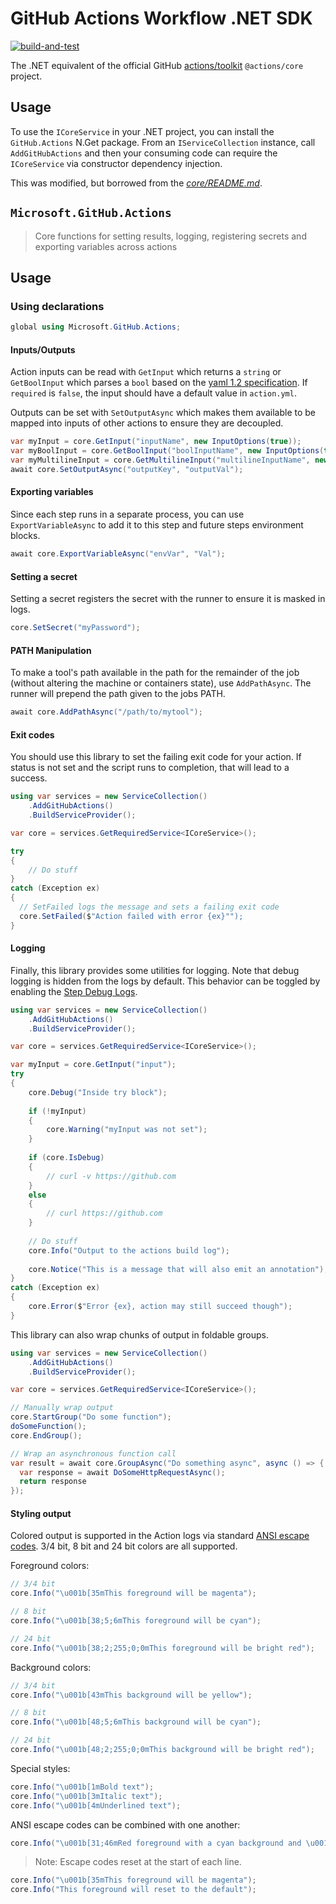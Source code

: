 # GitHub Actions Workflow .NET SDK

[![build-and-test](https://github.com/IEvangelist/dotnet-github-actions-sdk/actions/workflows/build-and-test.yml/badge.svg)](https://github.com/IEvangelist/dotnet-github-actions-sdk/actions/workflows/build-and-test.yml)

The .NET equivalent of the official GitHub [actions/toolkit](https://github.com/actions/toolkit) `@actions/core` project.

## Usage

To use the `ICoreService` in your .NET project, you can install the `GitHub.Actions` N.Get package. From an `IServiceCollection` instance, call `AddGitHubActions` and then your consuming code can require the `ICoreService` via constructor dependency injection.

This was modified, but borrowed from the [_core/README.md_](https://github.com/actions/toolkit/blob/main/packages/core/README.md).

## `Microsoft.GitHub.Actions`

> Core functions for setting results, logging, registering secrets and exporting variables across actions

## Usage

### Using declarations

```csharp
global using Microsoft.GitHub.Actions;
```

#### Inputs/Outputs

Action inputs can be read with `GetInput` which returns a `string` or `GetBoolInput` which parses a `bool` based on the [yaml 1.2 specification](https://yaml.org/spec/1.2/spec.html#id2804923). If `required` is `false`, the input should have a default value in `action.yml`.

Outputs can be set with `SetOutputAsync` which makes them available to be mapped into inputs of other actions to ensure they are decoupled.

```csharp
var myInput = core.GetInput("inputName", new InputOptions(true));
var myBoolInput = core.GetBoolInput("boolInputName", new InputOptions(true));
var myMultilineInput = core.GetMultilineInput("multilineInputName", new InputOptions(true));
await core.SetOutputAsync("outputKey", "outputVal");
```

#### Exporting variables

Since each step runs in a separate process, you can use `ExportVariableAsync` to add it to this step and future steps environment blocks.

```csharp
await core.ExportVariableAsync("envVar", "Val");
```

#### Setting a secret

Setting a secret registers the secret with the runner to ensure it is masked in logs.

```csharp
core.SetSecret("myPassword");
```

#### PATH Manipulation

To make a tool's path available in the path for the remainder of the job (without altering the machine or containers state), use `AddPathAsync`.  The runner will prepend the path given to the jobs PATH.

```csharp
await core.AddPathAsync("/path/to/mytool");
```

#### Exit codes

You should use this library to set the failing exit code for your action.  If status is not set and the script runs to completion, that will lead to a success.

```csharp
using var services = new ServiceCollection()
    .AddGitHubActions()
    .BuildServiceProvider();

var core = services.GetRequiredService<ICoreService>();

try 
{
    // Do stuff
}
catch (Exception ex)
{
  // SetFailed logs the message and sets a failing exit code
  core.SetFailed($"Action failed with error {ex}"");
}
```

#### Logging

Finally, this library provides some utilities for logging. Note that debug logging is hidden from the logs by default. This behavior can be toggled by enabling the [Step Debug Logs](../../docs/action-debugging.md#step-debug-logs).

```csharp
using var services = new ServiceCollection()
    .AddGitHubActions()
    .BuildServiceProvider();

var core = services.GetRequiredService<ICoreService>();

var myInput = core.GetInput("input");
try
{
    core.Debug("Inside try block");
    
    if (!myInput)
    {
        core.Warning("myInput was not set");
    }
    
    if (core.IsDebug)
    {
        // curl -v https://github.com
    }
    else
    {
        // curl https://github.com
    }
    
    // Do stuff
    core.Info("Output to the actions build log");
    
    core.Notice("This is a message that will also emit an annotation");
}
catch (Exception ex)
{
    core.Error($"Error {ex}, action may still succeed though");
}
```

This library can also wrap chunks of output in foldable groups.

```csharp
using var services = new ServiceCollection()
    .AddGitHubActions()
    .BuildServiceProvider();

var core = services.GetRequiredService<ICoreService>();

// Manually wrap output
core.StartGroup("Do some function");
doSomeFunction();
core.EndGroup();

// Wrap an asynchronous function call
var result = await core.GroupAsync("Do something async", async () => {
  var response = await DoSomeHttpRequestAsync();
  return response
});
```

#### Styling output

Colored output is supported in the Action logs via standard [ANSI escape codes](https://en.wikipedia.org/wiki/ANSI_escape_code). 3/4 bit, 8 bit and 24 bit colors are all supported.

Foreground colors:

```csharp
// 3/4 bit
core.Info("\u001b[35mThis foreground will be magenta");

// 8 bit
core.Info("\u001b[38;5;6mThis foreground will be cyan");

// 24 bit
core.Info("\u001b[38;2;255;0;0mThis foreground will be bright red");
```

Background colors:

```csharp
// 3/4 bit
core.Info("\u001b[43mThis background will be yellow");

// 8 bit
core.Info("\u001b[48;5;6mThis background will be cyan");

// 24 bit
core.Info("\u001b[48;2;255;0;0mThis background will be bright red");
```

Special styles:

```csharp
core.Info("\u001b[1mBold text");
core.Info("\u001b[3mItalic text");
core.Info("\u001b[4mUnderlined text");
```

ANSI escape codes can be combined with one another:

```csharp
core.Info("\u001b[31;46mRed foreground with a cyan background and \u001b[1mbold text at the end");
```

> Note: Escape codes reset at the start of each line.

```csharp
core.Info("\u001b[35mThis foreground will be magenta");
core.Info("This foreground will reset to the default");
```
